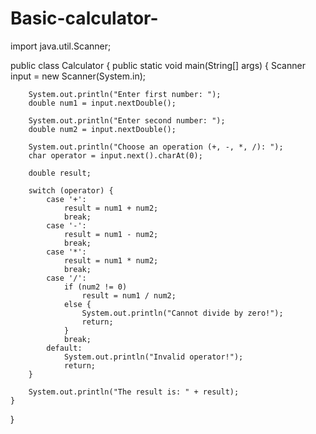 # Basic-calculator-
import java.util.Scanner;

public class Calculator {
    public static void main(String[] args) {
        Scanner input = new Scanner(System.in);

        System.out.println("Enter first number: ");
        double num1 = input.nextDouble();

        System.out.println("Enter second number: ");
        double num2 = input.nextDouble();

        System.out.println("Choose an operation (+, -, *, /): ");
        char operator = input.next().charAt(0);

        double result;

        switch (operator) {
            case '+':
                result = num1 + num2;
                break;
            case '-':
                result = num1 - num2;
                break;
            case '*':
                result = num1 * num2;
                break;
            case '/':
                if (num2 != 0)
                    result = num1 / num2;
                else {
                    System.out.println("Cannot divide by zero!");
                    return;
                }
                break;
            default:
                System.out.println("Invalid operator!");
                return;
        }

        System.out.println("The result is: " + result);
    }
}
